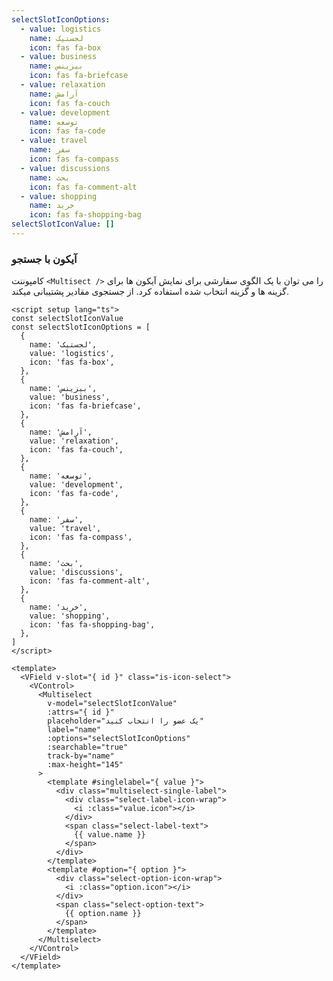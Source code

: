 ```yaml
---
selectSlotIconOptions:
  - value: logistics
    name: لجستیک
    icon: fas fa-box
  - value: business
    name: بیزینس
    icon: fas fa-briefcase
  - value: relaxation
    name: آرامش
    icon: fas fa-couch
  - value: development
    name: توسعه
    icon: fas fa-code
  - value: travel
    name: سفر
    icon: fas fa-compass
  - value: discussions
    name: بحث
    icon: fas fa-comment-alt
  - value: shopping
    name: خرید
    icon: fas fa-shopping-bag
selectSlotIconValue: []
---
```


### آیکون با جستجو

کامپوننت `<Multisect />` را می توان با یک الگوی سفارشی برای نمایش آیکون ها برای گزینه ها و گزینه انتخاب شده استفاده کرد. از جستجوی مقادیر پشتیبانی میکند.

<!--code-->

```vue
<script setup lang="ts">
const selectSlotIconValue
const selectSlotIconOptions = [
  {
    name: 'لجستیک',
    value: 'logistics',
    icon: 'fas fa-box',
  },
  {
    name: 'بیزینس',
    value: 'business',
    icon: 'fas fa-briefcase',
  },
  {
    name: 'آرامش',
    value: 'relaxation',
    icon: 'fas fa-couch',
  },
  {
    name: 'توسعه',
    value: 'development',
    icon: 'fas fa-code',
  },
  {
    name: 'سفر',
    value: 'travel',
    icon: 'fas fa-compass',
  },
  {
    name: 'بحث',
    value: 'discussions',
    icon: 'fas fa-comment-alt',
  },
  {
    name: 'خرید',
    value: 'shopping',
    icon: 'fas fa-shopping-bag',
  },
]
</script>

<template>
  <VField v-slot="{ id }" class="is-icon-select">
    <VControl>
      <Multiselect
        v-model="selectSlotIconValue"
        :attrs="{ id }"
        placeholder="یک عضو را انتخاب کنید"
        label="name"
        :options="selectSlotIconOptions"
        :searchable="true"
        track-by="name"
        :max-height="145"
      >
        <template #singlelabel="{ value }">
          <div class="multiselect-single-label">
            <div class="select-label-icon-wrap">
              <i :class="value.icon"></i>
            </div>
            <span class="select-label-text">
              {{ value.name }}
            </span>
          </div>
        </template>
        <template #option="{ option }">
          <div class="select-option-icon-wrap">
            <i :class="option.icon"></i>
          </div>
          <span class="select-option-text">
            {{ option.name }}
          </span>
        </template>
      </Multiselect>
    </VControl>
  </VField>
</template>
```

<!--/code-->

<!--example-->

<div class="columns">
  <div class="column is-4">
    <VField v-slot="{ id }" class="is-icon-select">
      <VControl>
        <Multiselect
          :attrs="{ id }"
          v-model="frontmatter.selectSlotIconValue"
          placeholder="یک عضو را انتخاب کنید"
          label="name"
          :options="frontmatter.selectSlotIconOptions"
          :searchable="true"
          trackBy="name"
          :maxHeight="145"
        >
          <template v-slot:singlelabel="{ value }">
            <div class="multiselect-single-label">
              <div class="select-label-icon-wrap">
                <i :class="value.icon"></i>
              </div>
              <span class="select-label-text">
                {{ value.name }}
              </span>
            </div>
          </template>
          <template v-slot:option="{ option }">
            <div class="select-option-icon-wrap">
                <i :class="option.icon"></i>
              </div>
            <span class="select-option-text">
              {{ option.name }}
            </span>  
          </template>
        </Multiselect>
      </VControl>
    </VField>
  </div>
  <div class="column is-4">
    <VField v-slot="{ id }" class="is-icon-select is-curved-select">
      <VControl>
        <Multiselect
          :attrs="{ id }"
          v-model="frontmatter.selectSlotIconValue"
          placeholder="یک عضو را انتخاب کنید"
          label="name"
          :options="frontmatter.selectSlotIconOptions"
          :searchable="true"
          trackBy="name"
          :maxHeight="145"
        >
          <template v-slot:singlelabel="{ value }">
            <div class="multiselect-single-label">
              <div class="select-label-icon-wrap">
                <i :class="value.icon"></i>
              </div>
              <span class="select-label-text">
                {{ value.name }}
              </span>
            </div>
          </template>
          <template v-slot:option="{ option }">
            <div class="select-option-icon-wrap">
                <i :class="option.icon"></i>
              </div>
            <span class="select-option-text">
              {{ option.name }}
            </span>  
          </template>
        </Multiselect>
      </VControl>
    </VField>
  </div>
  <div class="column is-4">
    <VField v-slot="{ id }" class="is-icon-select is-rounded-select">
      <VControl>
        <Multiselect
          :attrs="{ id }"
          v-model="frontmatter.selectSlotIconValue"
          placeholder="یک عضو را انتخاب کنید"
          label="name"
          :options="frontmatter.selectSlotIconOptions"
          :searchable="true"
          trackBy="name"
          :maxHeight="145"
        >
          <template v-slot:singlelabel="{ value }">
            <div class="multiselect-single-label">
              <div class="select-label-icon-wrap">
                <i :class="value.icon"></i>
              </div>
              <span class="select-label-text">
                {{ value.name }}
              </span>
            </div>
          </template>
          <template v-slot:option="{ option }">
            <div class="select-option-icon-wrap">
                <i :class="option.icon"></i>
              </div>
            <span class="select-option-text">
              {{ option.name }}
            </span>  
          </template>
        </Multiselect>
      </VControl>
    </VField>
  </div>
</div>

<!--/example-->
